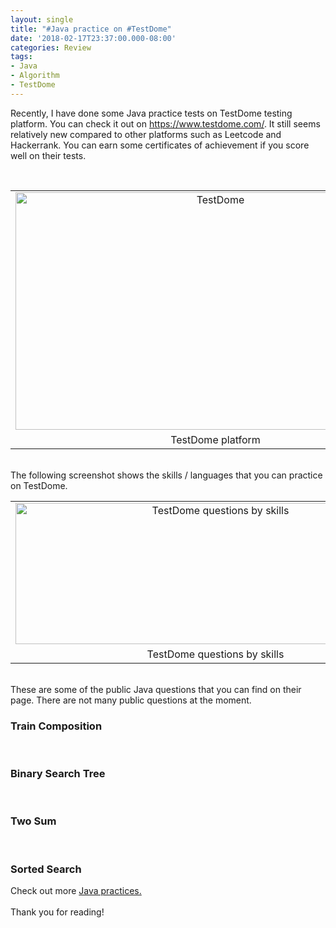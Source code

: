 ```yaml
---
layout: single
title: "#Java practice on #TestDome"
date: '2018-02-17T23:37:00.000-08:00'
categories: Review
tags:
- Java
- Algorithm
- TestDome
---
```


Recently, I have done some Java practice tests on TestDome testing platform. You can check it out on&nbsp;<a href="https://www.testdome.com/">https://www.testdome.com/</a>. It still seems relatively new compared to other platforms such as Leetcode and Hackerrank. You can earn some certificates of achievement if you score well on their tests.<br /><div><br /></div><table align="center" cellpadding="0" cellspacing="0" class="tr-caption-container" style="margin-left: auto; margin-right: auto; text-align: center;"><tbody><tr><td style="text-align: center;"><a href="https://2.bp.blogspot.com/-MG-W2HVjoT4/WoYi-lUTA0I/AAAAAAAAAbU/xrN554T9i1IjAEdvfCnJj9xafvX3vxeggCLcBGAs/s1600/testdome-homepage.png" imageanchor="1" style="margin-left: auto; margin-right: auto;"><img alt="TestDome" border="0" data-original-height="682" data-original-width="1145" height="380" src="https://2.bp.blogspot.com/-MG-W2HVjoT4/WoYi-lUTA0I/AAAAAAAAAbU/xrN554T9i1IjAEdvfCnJj9xafvX3vxeggCLcBGAs/s640/testdome-homepage.png" title="TestDome platform" width="640" /></a></td></tr><tr><td class="tr-caption" style="text-align: center;">TestDome platform</td></tr></tbody></table><br />The following screenshot shows the skills / languages that you can practice on TestDome.<br /><table align="center" cellpadding="0" cellspacing="0" class="tr-caption-container" style="margin-left: auto; margin-right: auto; text-align: center;"><tbody><tr><td style="text-align: center;"><a href="https://4.bp.blogspot.com/-uu94dWI6tmk/WoYjMg7accI/AAAAAAAAAbY/jhn9VUKRtlQxzhX8cJVPbbRgjU6QKvhDwCLcBGAs/s1600/testdome-skills-test.png" imageanchor="1" style="margin-left: auto; margin-right: auto;"><img alt="TestDome questions by skills" border="0" data-original-height="419" data-original-width="1184" height="226" src="https://4.bp.blogspot.com/-uu94dWI6tmk/WoYjMg7accI/AAAAAAAAAbY/jhn9VUKRtlQxzhX8cJVPbbRgjU6QKvhDwCLcBGAs/s640/testdome-skills-test.png" title="TestDome questions by skills" width="640" /></a></td></tr><tr><td class="tr-caption" style="text-align: center;">TestDome questions by skills</td></tr></tbody></table><br />These are some of the public Java questions that you can find on their page. There are not many public questions at the moment.<br /><h3>Train Composition</h3><script src="https://gist.github.com/Jun711/83cb0d6a186ea0e4bd74fa5f1d683153.js"></script> <br /><h3>Binary Search Tree</h3><script src="https://gist.github.com/Jun711/792dbe47c2e294312b5ee7a13ca1f49d.js"></script> <br /><h3>Two Sum</h3><script src="https://gist.github.com/Jun711/ca8c9c7c25acf716e4ebcda96263ec6e.js"></script> <br /><h3>Sorted Search</h3>Check out more <a href="http://www.language-diary.com/2018/02/testdome-java-practice.html">Java practices.</a><br /><br /><script src="https://gist.github.com/Jun711/147400a27fd14a6869441fcb65cfa91e.js"></script> Thank you for reading! <br /><br />